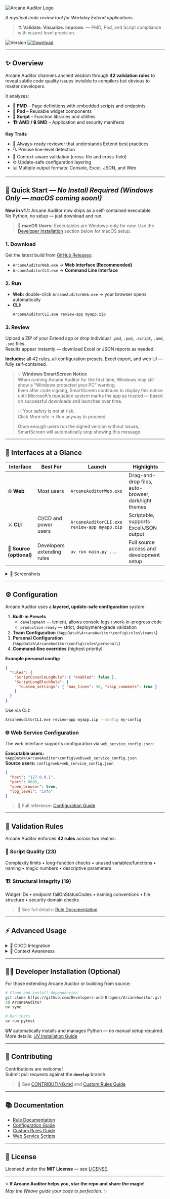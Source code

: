 ![Arcane Auditor Logo](assets/arcane-auditor-logo.png)

*A mystical code review tool for Workday Extend applications.*

> ⚗️ **Validate. Visualize. Improve.** — PMD, Pod, and Script compliance with wizard-level precision.

![Version](https://img.shields.io/badge/version-1.1.0-blue?style=for-the-badge)
[![Download](https://img.shields.io/badge/🚀-Download_Latest-orange?style=for-the-badge)](https://github.com/Developers-and-Dragons/ArcaneAuditor/releases)

---

## ✨ Overview

Arcane Auditor channels ancient wisdom through **42 validation rules** to reveal subtle code quality issues invisible to compilers but obvious to master developers.

It analyzes:

- **📄 PMD** – Page definitions with embedded scripts and endpoints  
- **🧩 Pod** – Reusable widget components  
- **📜 Script** – Function libraries and utilities  
- **🏗️ AMD / 🔒 SMD** – Application and security manifests  

**Key Traits**

- 🧙 Always-ready reviewer that understands Extend best practices  
- 🔍 Precise line-level detection  
- 🧠 Context-aware validation (cross-file and cross-field)  
- ⚙️ Update-safe configuration layering  
- 📊 Multiple output formats: Console, Excel, JSON, and Web

---

## 🚀 Quick Start — *No Install Required (Windows Only — macOS coming soon!)*


**New in v1.1:** Arcane Auditor now ships as a self-contained executable.  
No Python, no setup — just download and run.

> 🍎 **macOS Users:** Executables are Windows-only for now. Use the [Developer Installation](#-developer-installation-optional) section below for macOS setup.

### 1. Download
Get the latest build from [GitHub Releases](https://github.com/Developers-and-Dragons/ArcaneAuditor/releases):

- `ArcaneAuditorWeb.exe` → **Web Interface (Recommended)**
- `ArcaneAuditorCLI.exe` → **Command Line Interface**

### 2. Run

- **Web:** double-click `ArcaneAuditorWeb.exe` → your browser opens automatically  
- **CLI:**  
  ```bash
  ArcaneAuditorCLI.exe review-app myapp.zip
  ```

### 3. Review
Upload a ZIP of your Extend app or drop individual `.pmd`, `.pod`, `.script`, `.amd`, `.smd` files.  
Results appear instantly — download Excel or JSON reports as needed.

**Includes:** all 42 rules, all configuration presets, Excel export, and web UI — fully self-contained.

> 💡 **Windows SmartScreen Notice**<br>
> When running Arcane Auditor for the first time, Windows may still show a “Windows protected your PC” warning.<br>
> Even after code signing, SmartScreen continues to display this notice until Microsoft’s reputation system marks the app as trusted — based on successful downloads and launches over time.
>
> ✅ Your safety is not at risk.<br>
> Click More info → Run anyway to proceed.
>
> Once enough users run the signed version without issues, SmartScreen will automatically stop showing this message.

---

## 🧩 Interfaces at a Glance

| Interface | Best For | Launch | Highlights |
|------------|-----------|---------|-------------|
| 🌐 **Web** | Most users | `ArcaneAuditorWeb.exe` | Drag-and-drop files, auto-browser, dark/light themes |
| ⚔️ **CLI** | CI/CD and power users | `ArcaneAuditorCLI.exe review-app myapp.zip` | Scriptable, supports Excel/JSON output |
| 🧰 **Source (optional)** | Developers extending rules | `uv run main.py ...` | Full source access and development setup |

<details>
<summary>📸 Screenshots</summary>

**Dark Mode:**  
![Web Interface - Dark Mode](assets/screenshots/results-dark.png)

**Light Mode:**
![Web Interface - Light Mode](assets/screenshots/results-light.png)

**Issues View:**
![Issues View](assets/screenshots/issues-dark.png)

**Issues Breakdown:**
![Issues Breakdown](assets/screenshots/details-dark.png)

**Configuration View:**
![Configuration View](assets/screenshots/config-dark.png)
</details>

---

## ⚙️ Configuration

Arcane Auditor uses a **layered, update-safe configuration** system:

1. **Built-in Presets**
   - `development` — lenient, allows console logs / work-in-progress code  
   - `production-ready` — strict, deployment-grade validation  
2. **Team Configuration** (`%AppData%\ArcaneAuditor\config\rules\teams\`)
3. **Personal Configuration** (`%AppData%\ArcaneAuditor\config\rules\personal\`)
4. **Command-line overrides** (highest priority)

**Example personal config:**
```json
{
  "rules": {
    "ScriptConsoleLogRule": { "enabled": false },
    "ScriptLongBlockRule": {
      "custom_settings": { "max_lines": 50, "skip_comments": true }
    }
  }
}
```

Use via CLI:
```bash
ArcaneAuditorCLI.exe review-app myapp.zip --config my-config
```

### 🌐 Web Service Configuration

The web interface supports configuration via `web_service_config.json`:

**Executable users:** `%AppData%\ArcaneAuditor\config\web\web_service_config.json`  
**Source users:** `config/web/web_service_config.json`

```json
{
  "host": "127.0.0.1",
  "port": 8080,
  "open_browser": true,
  "log_level": "info"
}
```

> 📖 Full reference: [Configuration Guide](config/README.md)

---

## 🧠 Validation Rules

Arcane Auditor enforces **42 rules** across two realms:

### 📜 Script Quality (23)
Complexity limits • long-function checks • unused variables/functions • naming • magic numbers • descriptive parameters

### 🏗️ Structural Integrity (19)
Widget IDs • endpoint failOnStatusCodes • naming conventions • file structure • security domain checks

> 📖 See full details: [Rule Documentation](parser/rules/RULE_BREAKDOWN.md)

---

## ⚡ Advanced Usage

<details>
<summary>🤖 CI/CD Integration</summary>

| Exit Code | Meaning | Use Case |
|------------|----------|----------|
| **0** | ✅ Clean | No ACTION issues |
| **1** | ⚠️ Issues Found | ACTION issues present |
| **2** | ❌ Usage Error | Invalid files/config |
| **3** | 💥 Runtime Error | Analysis failure |

Example:
```bash
ArcaneAuditorCLI.exe review-app myapp.zip --format json --output report.json
if %ERRORLEVEL% EQU 1 exit /b 1
```
</details>

<details>
<summary>🧩 Context Awareness</summary>

Arcane Auditor detects missing files and adjusts validation scope automatically:

- **Complete** when PMD + AMD + SMD provided  
- **Partial** when some missing (rules skipped with clear indicators)  
- Reports list skipped or partial rules and suggest required files.

</details>

---

## 🧑‍💻 Developer Installation (Optional)

For those extending Arcane Auditor or building from source:

```bash
# Clone and install dependencies
git clone https://github.com/Developers-and-Dragons/ArcaneAuditor.git
cd ArcaneAuditor
uv sync

# Run tests
uv run pytest
```

**UV** automatically installs and manages Python — no manual setup required.  
More details: [UV Installation Guide](https://docs.astral.sh/uv/getting-started/installation/)

---

## 🧙 Contributing

Contributions are welcome!  
Submit pull requests against the **`develop`** branch.

> 📖 See [CONTRIBUTING.md](CONTRIBUTING.md) and [Custom Rules Guide](parser/rules/custom/README.md)

---

## 📚 Documentation

- [Rule Documentation](parser/rules/RULE_BREAKDOWN.md)  
- [Configuration Guide](config/README.md)  
- [Custom Rules Guide](parser/rules/custom/README.md)  
- [Web Service Scripts](WEB_SERVICE_SCRIPTS.md)

---

## 📄 License

Licensed under the **MIT License** — see [LICENSE](LICENSE).

---

⭐ **If Arcane Auditor helps you, star the repo and share the magic!**  
*May the Weave guide your code to perfection.* ✨
